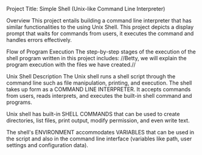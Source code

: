 Project Title: Simple Shell (Unix-like Command Line Interpreter)

Overview
This project entails building a command line interpreter that has similar functionalities to the using Unix Shell. This project depicts a display prompt that waits for commands from users, it executes the command and handles errors effectively.

Flow of Program Execution
The step-by-step stages of the execution of the shell program written in this project includes:
//Betty, we will explain the program execution with the files we have created.//

Unix Shell Description
The Unix shell runs a shell script through the command line such as file manipulation, printing, and execution. The shell takes up form as a COMMAND LINE INTERPRETER. It accepts commands from users, reads interprets, and executes the built-in shell command and programs.

Unix shell has built-in SHELL COMMANDS that can be used to create directories, list files, print output, modify permission, and even write text.

The shell's ENVIRONMENT accommodates VARIABLES that can be used in the script and also in the command line interface (variables like path, user settings and configuration data).	
